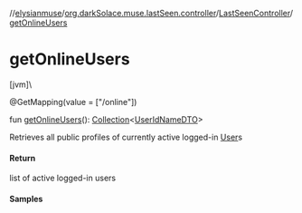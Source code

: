 //[elysianmuse](../../../index.md)/[org.darkSolace.muse.lastSeen.controller](../index.md)/[LastSeenController](index.md)/[getOnlineUsers](get-online-users.md)

# getOnlineUsers

[jvm]\

@GetMapping(value = [&quot;/online&quot;])

fun [getOnlineUsers](get-online-users.md)(): [Collection](https://kotlinlang.org/api/latest/jvm/stdlib/kotlin.collections/-collection/index.html)&lt;[UserIdNameDTO](../../org.darkSolace.muse.user.model.dto/-user-id-name-d-t-o/index.md)&gt;

Retrieves all public profiles of currently active logged-in [User](../../org.darkSolace.muse.user.model/-user/index.md)s

#### Return

list of active logged-in users

#### Samples
